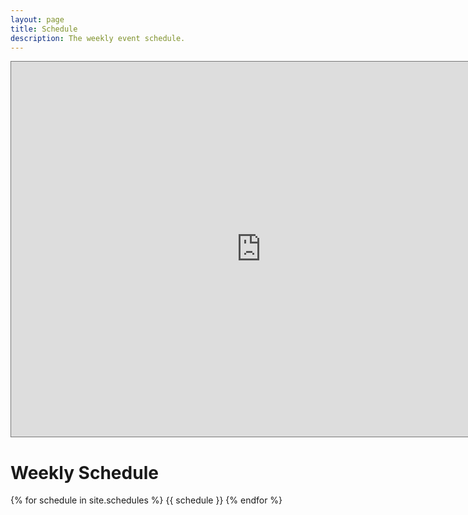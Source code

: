 ```yaml
---
layout: page
title: Schedule
description: The weekly event schedule.
---
```




<iframe src="https://calendar.google.com/calendar/embed?height=600&wkst=1&bgcolor=%23cae5e6&ctz=America%2FLos_Angeles&showNav=1&showCalendars=0&showPrint=0&showTabs=1&title=CS160%20Summer%202022%20Course%20Calendar&mode=WEEK&src=Y19nN2Y5cjBiNDZqbXUxNnJxbG92N2llN29xa0Bncm91cC5jYWxlbmRhci5nb29nbGUuY29t&color=%23009688" style="border:solid 1px #777" width="800" height="600" frameborder="0" scrolling="no"></iframe>

# Weekly Schedule


{% for schedule in site.schedules %}
{{ schedule }}
{% endfor %}